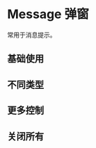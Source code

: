 <script setup>
import GovMessageBase from "./examples/message/message-base.vue"
import GovMessageOption from "./examples/message/message-option.vue"
import GovMessageType from "./examples/message/message-type.vue"
import GovMessageCloseall from "./examples/message/message-closeall.vue"
</script>


# Message 弹窗

常用于消息提示。

## 基础使用

<GovMessageBase />



## 不同类型

<GovMessageType />


## 更多控制

<GovMessageOption />


## 关闭所有

<GovMessageCloseall />
